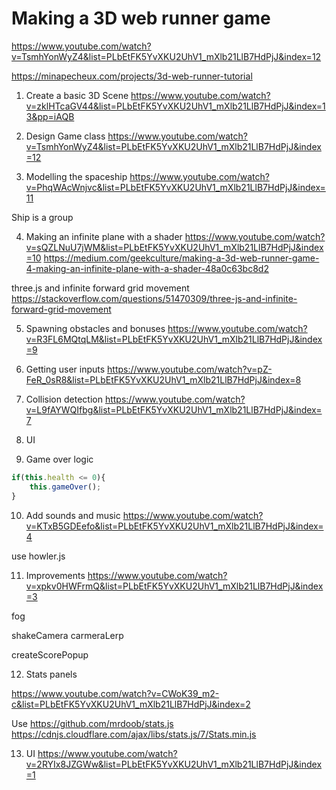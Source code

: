 # Making a 3D web runner game

<https://www.youtube.com/watch?v=TsmhYonWyZ4&list=PLbEtFK5YvXKU2UhV1_mXlb21LlB7HdPjJ&index=12>

<https://minapecheux.com/projects/3d-web-runner-tutorial>

1. Create a basic 3D Scene
<https://www.youtube.com/watch?v=zklHTcaGV44&list=PLbEtFK5YvXKU2UhV1_mXlb21LlB7HdPjJ&index=13&pp=iAQB>

2. Design Game class
<https://www.youtube.com/watch?v=TsmhYonWyZ4&list=PLbEtFK5YvXKU2UhV1_mXlb21LlB7HdPjJ&index=12>

3. Modelling the spaceship
<https://www.youtube.com/watch?v=PhqWAcWnjvc&list=PLbEtFK5YvXKU2UhV1_mXlb21LlB7HdPjJ&index=11>

Ship is a group

4. Making an infinite plane with a shader
<https://www.youtube.com/watch?v=sQZLNuU7jWM&list=PLbEtFK5YvXKU2UhV1_mXlb21LlB7HdPjJ&index=10>
<https://medium.com/geekculture/making-a-3d-web-runner-game-4-making-an-infinite-plane-with-a-shader-48a0c63bc8d2>

three.js and infinite forward grid movement
<https://stackoverflow.com/questions/51470309/three-js-and-infinite-forward-grid-movement>

5. Spawning obstacles and bonuses
<https://www.youtube.com/watch?v=R3FL6MQtqLM&list=PLbEtFK5YvXKU2UhV1_mXlb21LlB7HdPjJ&index=9>

6. Getting user inputs
<https://www.youtube.com/watch?v=pZ-FeR_0sR8&list=PLbEtFK5YvXKU2UhV1_mXlb21LlB7HdPjJ&index=8>

7. Collision detection
<https://www.youtube.com/watch?v=L9fAYWQIfbg&list=PLbEtFK5YvXKU2UhV1_mXlb21LlB7HdPjJ&index=7>

8. UI

9. Game over logic

```js
if(this.health <= 0){
    this.gameOver();
}
```

10. Add sounds and music
<https://www.youtube.com/watch?v=KTxB5GDEefo&list=PLbEtFK5YvXKU2UhV1_mXlb21LlB7HdPjJ&index=4>

use howler.js

11. Improvements
<https://www.youtube.com/watch?v=xpkv0HWFrmQ&list=PLbEtFK5YvXKU2UhV1_mXlb21LlB7HdPjJ&index=3>

fog

shakeCamera
carmeraLerp

createScorePopup

12. Stats panels

<https://www.youtube.com/watch?v=CWoK39_m2-c&list=PLbEtFK5YvXKU2UhV1_mXlb21LlB7HdPjJ&index=2>

Use
<https://github.com/mrdoob/stats.js>
<https://cdnjs.cloudflare.com/ajax/libs/stats.js/7/Stats.min.js>

13. UI
<https://www.youtube.com/watch?v=2RYIx8JZGWw&list=PLbEtFK5YvXKU2UhV1_mXlb21LlB7HdPjJ&index=1>
